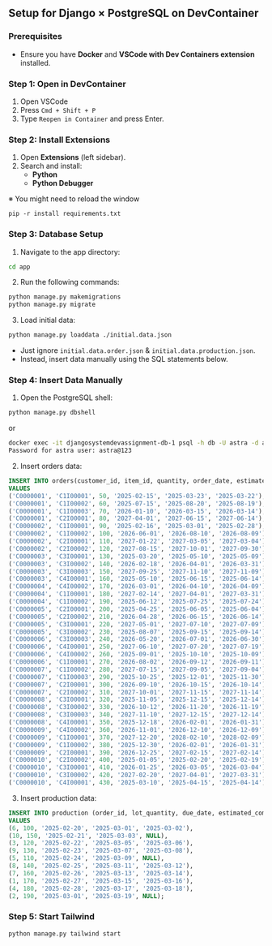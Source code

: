 ## Setup for Django × PostgreSQL on DevContainer


### Prerequisites
- Ensure you have **Docker** and **VSCode with Dev Containers extension** installed.


### Step 1: Open in DevContainer
1. Open VSCode
2. Press `Cmd + Shift + P`
3. Type `Reopen in Container` and press Enter.


### Step 2: Install Extensions
1. Open **Extensions** (left sidebar).
2. Search and install:
    - **Python** 
    - **Python Debugger**

※ You might need to reload the window

```
pip -r install requirements.txt
```


### Step 3: Database Setup
1. Navigate to the app directory:
```bash
cd app
```

2. Run the following commands:
```bash
python manage.py makemigrations
python manage.py migrate
```

3. Load initial data:
```bash
python manage.py loaddata ./initial.data.json
```
- Just ignore `initial.data.order.json` & `initial.data.production.json`.
- Instead, insert data manually using the SQL statements below.


### Step 4: Insert Data Manually
1. Open the PostgreSQL shell:
```bash
python manage.py dbshell
```
or
```bash
docker exec -it djangosystemdevassignment-db-1 psql -h db -U astra -d astra_db -p 5432
Password for astra user: astra@123
```

2. Insert orders data:
```sql
INSERT INTO orders(customer_id, item_id, quantity, order_date, estimated_delivery_date, delivery_date)
VALUES
('C0000001', 'C1I00001', 50, '2025-02-15', '2025-03-23', '2025-03-22'),
('C0000001', 'C1I00002', 60, '2025-07-15', '2025-08-20', '2025-08-19'),
('C0000001', 'C1I00003', 70, '2026-01-10', '2026-03-15', '2026-03-14'),
('C0000001', 'C2I00001', 80, '2027-04-01', '2027-06-15', '2027-06-14'),
('C0000002', 'C1I00001', 90, '2025-02-16', '2025-03-01', '2025-02-28'),
('C0000002', 'C1I00002', 100, '2026-06-01', '2026-08-10', '2026-08-09'),
('C0000002', 'C2I00001', 110, '2027-01-22', '2027-03-05', '2027-03-04'),
('C0000002', 'C2I00002', 120, '2027-08-15', '2027-10-01', '2027-09-30'),
('C0000003', 'C3I00001', 130, '2025-03-20', '2025-05-10', '2025-05-09'),
('C0000003', 'C3I00002', 140, '2026-02-18', '2026-04-01', '2026-03-31'),
('C0000003', 'C3I00003', 150, '2027-09-25', '2027-11-10', '2027-11-09'),
('C0000003', 'C4I00001', 160, '2025-05-10', '2025-06-15', '2025-06-14'),
('C0000004', 'C4I00002', 170, '2026-03-01', '2026-04-10', '2026-04-09'),
('C0000004', 'C1I00001', 180, '2027-02-14', '2027-04-01', '2027-03-31'),
('C0000004', 'C1I00002', 190, '2025-06-12', '2025-07-25', '2025-07-24'),
('C0000005', 'C2I00001', 200, '2025-04-25', '2025-06-05', '2025-06-04'),
('C0000005', 'C2I00002', 210, '2026-04-28', '2026-06-15', '2026-06-14'),
('C0000005', 'C3I00001', 220, '2027-05-01', '2027-07-10', '2027-07-09'),
('C0000005', 'C3I00002', 230, '2025-08-07', '2025-09-15', '2025-09-14'),
('C0000006', 'C3I00003', 240, '2026-05-20', '2026-07-01', '2026-06-30'),
('C0000006', 'C4I00001', 250, '2027-06-10', '2027-07-20', '2027-07-19'),
('C0000006', 'C4I00002', 260, '2025-09-01', '2025-10-10', '2025-10-09'),
('C0000006', 'C1I00001', 270, '2026-08-02', '2026-09-12', '2026-09-11'),
('C0000007', 'C1I00002', 280, '2027-07-15', '2027-09-05', '2027-09-04'),
('C0000007', 'C1I00003', 290, '2025-10-25', '2025-12-01', '2025-11-30'),
('C0000007', 'C2I00001', 300, '2026-09-10', '2026-10-15', '2026-10-14'),
('C0000007', 'C2I00002', 310, '2027-10-01', '2027-11-15', '2027-11-14'),
('C0000008', 'C3I00001', 320, '2025-11-05', '2025-12-15', '2025-12-14'),
('C0000008', 'C3I00002', 330, '2026-10-12', '2026-11-20', '2026-11-19'),
('C0000008', 'C3I00003', 340, '2027-11-10', '2027-12-15', '2027-12-14'),
('C0000008', 'C4I00001', 350, '2025-12-18', '2026-02-01', '2026-01-31'),
('C0000009', 'C4I00002', 360, '2026-11-01', '2026-12-10', '2026-12-09'),
('C0000009', 'C1I00001', 370, '2027-12-20', '2028-02-10', '2028-02-09'),
('C0000009', 'C1I00002', 380, '2025-12-30', '2026-02-01', '2026-01-31'),
('C0000009', 'C2I00001', 390, '2026-12-25', '2027-02-15', '2027-02-14'),
('C0000010', 'C2I00002', 400, '2025-01-05', '2025-02-20', '2025-02-19'),
('C0000010', 'C3I00001', 410, '2026-01-25', '2026-03-05', '2026-03-04'),
('C0000010', 'C3I00002', 420, '2027-02-20', '2027-04-01', '2027-03-31'),
('C0000010', 'C4I00001', 430, '2025-03-10', '2025-04-15', '2025-04-14');
```

3. Insert production data:
```sql
INSERT INTO production (order_id, lot_quantity, due_date, estimated_completion_date, completion_date) 
VALUES
(6, 100, '2025-02-20', '2025-03-01', '2025-03-02'),
(10, 150, '2025-02-21', '2025-03-03', NULL),
(3, 120, '2025-02-22', '2025-03-05', '2025-03-06'),
(9, 130, '2025-02-23', '2025-03-07', '2025-03-08'),
(5, 110, '2025-02-24', '2025-03-09', NULL),
(8, 140, '2025-02-25', '2025-03-11', '2025-03-12'),
(7, 160, '2025-02-26', '2025-03-13', '2025-03-14'),
(1, 170, '2025-02-27', '2025-03-15', '2025-03-16'),
(4, 180, '2025-02-28', '2025-03-17', '2025-03-18'),
(2, 190, '2025-03-01', '2025-03-19', NULL);
```


### Step 5: Start Tailwind
```bash
python manage.py tailwind start
```
